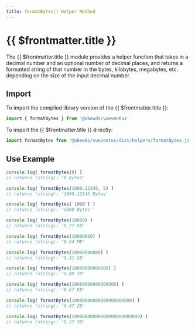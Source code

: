 ```yaml
---
title: formatBytes() Helper Method
---
```



<script setup>
    import DocsPackageVersion from '../../../src/views/compos/DocsPackageVersion.vue'
</script>



# {{ $frontmatter.title }}

The {{ $frontmatter.title }} module provides a helper function that takes in a decimal number and an optional number of decimal places, and returns a formatted string of that number in the bytes, kilobytes, megabytes, etc. depending on the size of the input decimal number.






## Import

To import the compiled library version of the {{ $frontmatter.title }}:

```javascript
import { formatBytes } from '@obewds/vueventus'
```

To import the {{ $frontmatter.title }} directly:

```javascript
import formatBytes from '@obewds/vueventus/dist/helpers/formatBytes.js'
```






## Use Example

```javascript
console.log( formatBytes(0) )
// returns (string): '0 Bytes'

console.log( formatBytes(1000.12345, 5) )
// returns (string): '1000.12345 Bytes'

console.log( formatBytes('1000') )
// returns (string): '1000 Bytes'

console.log( formatBytes(10000) )
// returns (string): '9.77 KB'

console.log( formatBytes(10000000) )
// returns (string): '9.54 MB'

console.log( formatBytes(10000000000) )
// returns (string): '9.31 GB'

console.log( formatBytes(10000000000000) )
// returns (string): '9.09 TB'

console.log( formatBytes(10000000000000000) )
// returns (string): '8.67 EB'

console.log( formatBytes(10000000000000000000000) )
// returns (string): '8.47 ZB'

console.log( formatBytes(10000000000000000000000000) )
// returns (string): '8.27 YB'
```






<DocsPackageVersion/>
